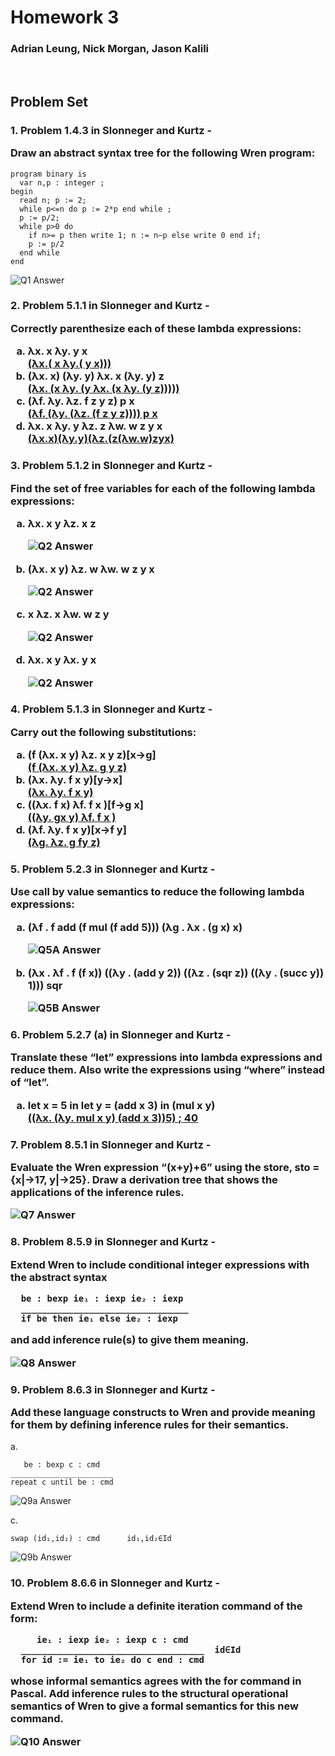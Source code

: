 # Homework 3

### Adrian Leung, Nick Morgan, Jason Kalili

<br>

## Problem Set

<!-- ![Wren Rules](./assets/hw3/wren_ast_rules.png) -->

<h3>1. Problem 1.4.3 in Slonneger and Kurtz -

Draw an abstract syntax tree for the following Wren program:</h3>

```
program binary is
  var n,p : integer ;
begin
  read n; p := 2;
  while p<=n do p := 2*p end while ;
  p := p/2;
  while p>0 do
    if n>= p then write 1; n := n–p else write 0 end if;
    p := p/2
  end while
end
```

![Q1 Answer](./assets/hw3/1.png)

<h3>2. Problem 5.1.1 in Slonneger and Kurtz -

Correctly parenthesize each of these lambda expressions:

<ol style = 'list-style-type: lower-latin;'>
    <li> λx. x λy. y x <br><u>(λx.( x λy.( y x)))</u>
    <li> (λx. x) (λy. y) λx. x (λy. y) z <br><u>(λx. (x λy. (y λx. (x λy. (y z)))))</u>
    <li> (λf. λy. λz. f z y z) p x <br><u>(λf. (λy. (λz. (f z y z)))) p x </u>
    <li> λx. x λy. y λz. z λw. w z y x <br><u>(λx.x)(λy.y)(λz.(z(λw.w)zyx)</u> 
</ol>
</h3>

<h3>3. Problem 5.1.2 in Slonneger and Kurtz -

Find the set of free variables for each of the following lambda expressions:

<ol style = 'list-style-type: lower-latin;'>
  <li> λx. x y λz. x z <br>

![Q2 Answer](./assets/hw3/2.1.PNG)

  <li> (λx. x y) λz. w λw. w z y x <br>

![Q2 Answer](./assets/hw3/2.2.PNG)

  <li> x λz. x λw. w z y <br>

![Q2 Answer](./assets/hw3/2.3.PNG)

  <li> λx. x y λx. y x <br>

![Q2 Answer](./assets/hw3/2.4.PNG)

</ol>

</h3>

<h3>4. Problem 5.1.3 in Slonneger and Kurtz -

Carry out the following substitutions:

<ol style = 'list-style-type: lower-latin;'>
    <li> (f (λx. x y) λz. x y z)[x→g] <br><u>(f (λx. x y) λz. g y z)</u>
    <li> (λx. λy. f x y)[y→x] <br><u>(λx. λy. f x y)</u>
    <li> ((λx. f x) λf. f x )[f→g x] <br><u>((λy. gx y) λf. f x )</u>
    <li> (λf. λy. f x y)[x→f y] <br><u>(λg. λz. g fy z)</u> 
</ol>
</h3>

<h3>5. Problem 5.2.3 in Slonneger and Kurtz -

Use call by value semantics to reduce the following lambda expressions:

<ol style = 'list-style-type: lower-latin;'>

  <li> (λf . f add (f mul (f add 5))) (λg . λx . (g x) x) <br>

![Q5A Answer](./assets/hw3/5a.PNG)

  <li> (λx . λf . f (f x)) ((λy . (add y 2)) ((λz . (sqr z)) ((λy . (succ y)) 1))) sqr <br>

![Q5B Answer](./assets/hw3/5b.png)

</ol>
</h3>

<h3>6. Problem 5.2.7 (a) in Slonneger and Kurtz -

Translate these “let” expressions into lambda expressions and reduce them. Also write the expressions using “where” instead of “let”.

<ol style = 'list-style-type: lower-latin;'>
    <li> let x = 5 in let y = (add x 3) in (mul x y) <br><u>((λx. (λy. mul x y) (add x 3))5) ; 40</u>
</ol>
</h3>

<h3>7. Problem 8.5.1 in Slonneger and Kurtz -

Evaluate the Wren expression “(x+y)+6” using the store, sto = {x|→17,
y|→25}. Draw a derivation tree that shows the applications of the inference rules.

![Q7 Answer](./assets/hw3/7.png)

</h3>

<h3>8. Problem 8.5.9 in Slonneger and Kurtz -

Extend Wren to include conditional integer expressions with the abstract syntax

```
  be : bexp ie₁ : iexp ie₂ : iexp
  ________________________________
  if be then ie₁ else ie₂ : iexp
```

and add inference rule(s) to give them meaning.

![Q8 Answer](./assets/hw3/8.png)

</h3>

<h3>9. Problem 8.6.3 in Slonneger and Kurtz -

Add these language constructs to Wren and provide meaning for them by defining inference rules for their semantics.

</h3>

a.

```
   be : bexp c : cmd
_______________________
repeat c until be : cmd
```

![Q9a Answer](./assets/hw3/9A.png)

c.

```
swap (id₁,id₂) : cmd      id₁,id₂∈Id
```

![Q9b Answer](./assets/hw3/9b.png)

<h3>10. Problem 8.6.6 in Slonneger and Kurtz -

Extend Wren to include a definite iteration command of the form:

```
     ie₁ : iexp ie₂ : iexp c : cmd
  ___________________________________  id∈Id
  for id := ie₁ to ie₂ do c end : cmd
```

whose informal semantics agrees with the for command in Pascal. Add inference rules to the structural operational semantics of Wren to give a formal semantics for this new command.

![Q10 Answer](./assets/hw3/10.png)

</h3>
